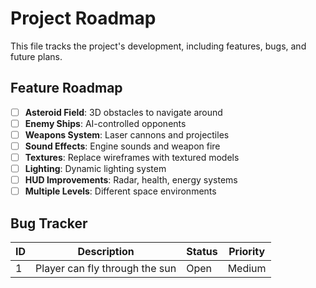 # Project Roadmap

This file tracks the project's development, including features, bugs, and future plans.

## Feature Roadmap

- [ ] **Asteroid Field**: 3D obstacles to navigate around
- [ ] **Enemy Ships**: AI-controlled opponents
- [ ] **Weapons System**: Laser cannons and projectiles
- [ ] **Sound Effects**: Engine sounds and weapon fire
- [ ] **Textures**: Replace wireframes with textured models
- [ ] **Lighting**: Dynamic lighting system
- [ ] **HUD Improvements**: Radar, health, energy systems
- [ ] **Multiple Levels**: Different space environments

## Bug Tracker

| ID  | Description | Status | Priority |
| --- | ----------- | ------ | -------- |
| 1   | Player can fly through the sun | Open   | Medium   |
